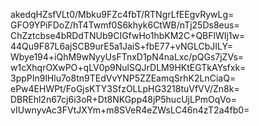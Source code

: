 akedqHZsfVLt0/Mbku9FZc4fbT/RTNgrLfEEgvRywLg=
GFO9YPiFDoZ/hT4Twmf0S6khyk6CtWB/nTj25Ds8eus=
ChZztcbse4bRDdTNUb9CIGfwHo1hbKM2C+QBFlWIj1w=
44Qu9F87L6ajSCB9urE5a1JaiS+fbE77+vNGLCbJILY=
Wbye194+iQhM9wNyyUsFTnxD1pN4naLxc/pQGs7jZVs=
w1cXhqrOXwPO+qLV0p9NulSQJrDLM9HKtEGTkAYsfxk=
3ppPIn9lHlu7o8tn9TEdVvYNP5ZZEamqSrhK2LnCiaQ=
ePw4EHWPt/FoGjsKTY3SfzOLLpHG3218tuVfVV/Zn8k=
DBREhl2n67cj6i3oR+Dt8NKGpp48jP5hucUjLPmOqVo=
vIUwnyvAc3FVtJXYm+m8SVeR4eZWsLC46n4zT2a4fb0=
